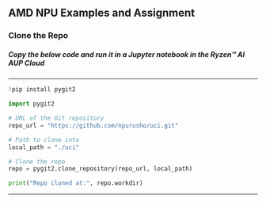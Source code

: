 ## AMD NPU Examples and Assignment
### Clone the Repo

##### Copy the below code and run it in a Jupyter notebook in the Ryzen™ AI AUP Cloud 
---
```Python
!pip install pygit2

import pygit2

# URL of the Git repository
repo_url = "https://github.com/npurusho/uci.git"

# Path to clone into
local_path = "./uci"

# Clone the repo
repo = pygit2.clone_repository(repo_url, local_path)

print("Repo cloned at:", repo.workdir)
```
---
